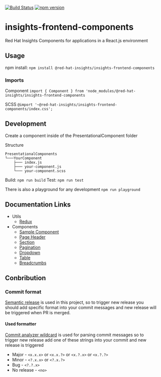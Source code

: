 [![Build Status](https://travis-ci.org/RedHatInsights/insights-frontend-components.svg?branch=master)](https://travis-ci.org/RedHatInsights/insights-chrome)
[![npm version](https://badge.fury.io/js/%40red-hat-insights%2Finsights-frontend-components.svg)](https://badge.fury.io/js/%40red-hat-insights%2Finsights-frontend-components)

# insights-frontend-components
Red Hat Insights Components for applications in a React.js environment

## Usage
npm install: `npm install @red-hat-insights/insights-frontend-components`

### Imports
Component
`import { Component } from 'node_modules/@red-hat-insights/insights-frontend-components`

SCSS
`@import '~@red-hat-insights/insights-frontend-components/index.css';`


## Development
Create a component inside of the PresentationalComponent folder

Structure
```
PresentationalComponents
└───YourComponent
    ├─── index.js
    ├─── your-component.js
    └─── your-component.scss
```

Build: `npm run build`
Test: `npm run test`

There is also a playground for any development
`npm run playground`

## Documentation Links
* Utils
    * [Redux](doc/utils/redux.md)
* Components
    * [Sample Component](doc/components/sample.md)
    * [Page Header](doc/components/page_header.md)
    * [Section](doc/components/section.md)
    * [Pagination](doc/components/pagination.md)
    * [Dropdown](doc/components/Dropdown.md)
    * [Table](doc/components/Table.md)
    * [Breadcrumbs](doc/components/breadcrumbs.md)

## Conbribution
### Commit format
[Semantic release](https://github.com/semantic-release/semantic-release) is used in this project, so to trigger new release you should add specific format into your commit messages and new release will be triggered when PR is merged.

#### Used formatter
[Commit analyzer wildcard](https://github.com/karelhala/commit-analyzer-wildcard) is used for parsing commit messages so to trigger new release add one of these strings into your commit and new release is triggered
* Major - `<x.x.x>` or `<x.x.?>` or `<x.?.x>` or `<x.?.?>`
* Minor - `<?.x.x>` or `<?.x.?>`
* Bug - `<?.?.x>`
* No release - `<no>`
